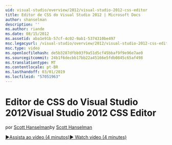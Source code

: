 ```yaml
---
uid: visual-studio/overview/2012/visual-studio-2012-css-editor
title: Editor de CSS do Visual Studio 2012 | Microsoft Docs
author: shanselman
description: ''
ms.author: riande
ms.date: 08/15/2012
ms.assetid: aba1e91b-57cf-4c02-9ab1-5374310be497
msc.legacyurl: /visual-studio/overview/2012/visual-studio-2012-css-editor
msc.type: video
ms.openlocfilehash: de5b3287dfbb93f9a51d5cf45bbaf9f9e96e7ae0
ms.sourcegitcommit: 24b1f6decbb17bb22a45166e5fdb0845c65af498
ms.translationtype: MT
ms.contentlocale: pt-BR
ms.lasthandoff: 03/01/2019
ms.locfileid: "57051963"
---
```

<a name="visual-studio-2012-css-editor"></a><span data-ttu-id="a93b7-102">Editor de CSS do Visual Studio 2012</span><span class="sxs-lookup"><span data-stu-id="a93b7-102">Visual Studio 2012 CSS Editor</span></span>
====================
<span data-ttu-id="a93b7-103">por [Scott Hanselman](https://github.com/shanselman)</span><span class="sxs-lookup"><span data-stu-id="a93b7-103">by [Scott Hanselman](https://github.com/shanselman)</span></span>

[<span data-ttu-id="a93b7-104">&#9654;Assista ao vídeo (4 minutos)</span><span class="sxs-lookup"><span data-stu-id="a93b7-104">&#9654; Watch video (4 minutes)</span></span>](https://channel9.msdn.com/Blogs/ASP-NET-Site-Videos/visual-studio-2012-css-editor)
